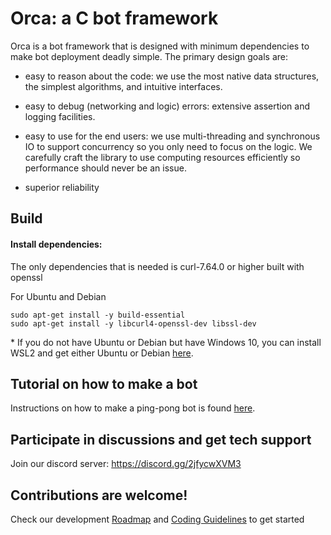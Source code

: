 # Orca: a C bot framework 

Orca is a bot framework that is designed with minimum dependencies to
make bot deployment deadly simple.  The primary design goals are:

- easy to reason about the code: we use the most native data structures,
   the simplest algorithms, and intuitive interfaces.

- easy to debug (networking and logic) errors: extensive assertion 
  and logging facilities.

- easy to use for the end users: we use multi-threading and
  synchronous IO to support concurrency so you only need to focus on
  the logic.  We carefully craft the library to use computing
  resources efficiently so performance should never be an issue.

- superior reliability

## Build
#### Install dependencies:
The only dependencies that is needed is curl-7.64.0 or higher built with openssl

For Ubuntu and Debian
```
sudo apt-get install -y build-essential 
sudo apt-get install -y libcurl4-openssl-dev libssl-dev
```

\* If you do not have Ubuntu or Debian but have Windows 10, you can install WSL2 and get either Ubuntu or Debian [here](https://docs.microsoft.com/en-us/windows/wsl/install-win10).


## Tutorial on how to make a bot

Instructions on how to make a ping-pong bot is found [here](/docs/BUILDING_A_BOT.md).

## Participate in discussions and get tech support
Join our discord server: https://discord.gg/2jfycwXVM3

## Contributions are welcome!
Check our development [Roadmap](docs/ROADMAP.md) and [Coding Guidelines](docs/CODING_GUIDELINES.md) to get started

